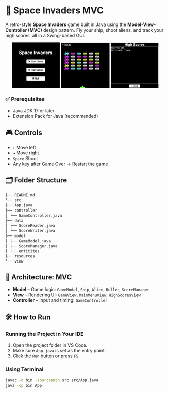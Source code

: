# 👾 Space Invaders MVC

A retro-style **Space Invaders** game built in Java using the **Model-View-Controller (MVC)** design pattern. Fly your ship, shoot aliens, and track your high scores, all in a Swing-based GUI.

<div align="center">

  <img src="src/resources/githubimages/MainMenuPage.png" width="30%" alt="Main Menu"/>
  <img src="src/resources/githubimages/Gameplay.png" width="30%" alt="Gameplay"/>
  <img src="src/resources/githubimages/HighscorePage.png" width="30%" alt="High Scores"/>

</div>

### ✅ Prerequisites

- Java JDK 17 or later
- Extension Pack for Java (recommended)

## 🎮 Controls

- `←` Move left
- `→` Move right
- `Space` Shoot
- Any key after Game Over → Restart the game

## 🗂 Folder Structure

```
├── README.md
└── src
├── App.java
├── controller
│ └── GameController.java
├── data
│ ├── ScoreReader.java
│ └── ScoreWriter.java
├── model
│ ├── GameModel.java
│ ├── ScoreManager.java
│ └── entitites
├── resources
└── view
```

## 🧠 Architecture: MVC

- **Model** – Game logic: `GameModel`, `Ship`, `Alien`, `Bullet`, `ScoreManager`
- **View** – Rendering UI: `GameView`, `MainMenuView`, `HighScoresView`
- **Controller** – Input and timing: `GameController`

## 🛠️ How to Run

### Running the Project in Your IDE

1. Open the project folder in VS Code.
2. Make sure `App.java` is set as the entry point.
3. Click the `Run` button or press `F5`.

### Using Terminal

```bash
javac -d bin -sourcepath src src/App.java
java -cp bin App
```
